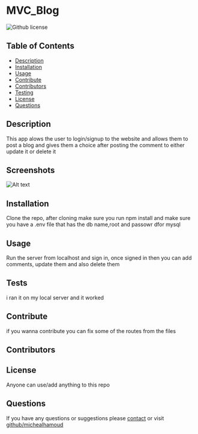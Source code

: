 # MVC_Blog
![Github license](https://img.shields.io/badge/license--blue)
## Table of Contents
* [Description](#description)
* [Installation](#installation)
* [Usage](#usage)
* [Contribute](#contribute)
* [Contributors](#contributors)
* [Testing](#tests)
* [License](#license)
* [Questions](#questions)
## Description
This app alows the user to login/signup to the website and allows them to post a blog and gives them a choice after posting the comment to either update it or delete it
## Screenshots
![Alt text]()
## Installation
Clone the repo, after cloning make sure you run npm install and make sure you have a .env file that has the db name,root and passowr dfor mysql
## Usage
Run the server from localhost and sign in, once signed in then you can add comments, update them and also delete them
## Tests
i ran it on my local server and it worked
## Contribute
if you wanna contribute you can fix some of the routes from the files 
## Contributors

## License
Anyone can use/add anything to this repo
## Questions
If you have any questions or suggestions please [contact](mailto:?subject=README_file_generator) or visit [github/michealhamoud](https://github.com/michealhamoud)